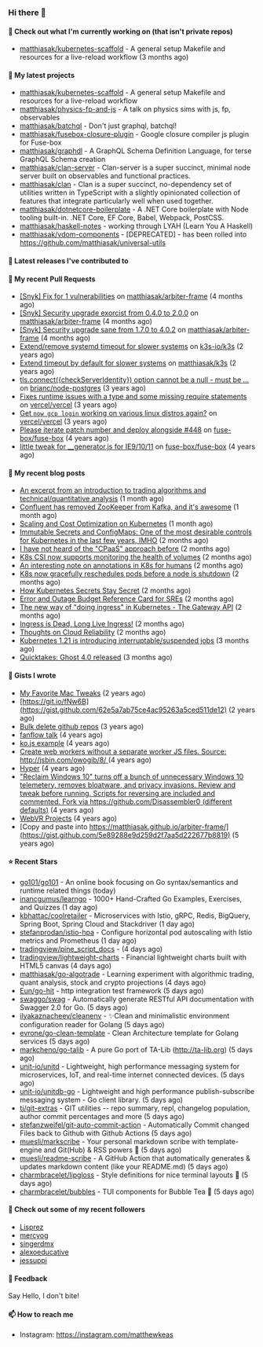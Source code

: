 ### Hi there 👋

#### 👷 Check out what I'm currently working on (that isn't private repos)

- [matthiasak/kubernetes-scaffold](https://github.com/matthiasak/kubernetes-scaffold) - A general setup Makefile and resources for a live-reload workflow (3 months ago)

#### 🌱 My latest projects

- [matthiasak/kubernetes-scaffold](https://github.com/matthiasak/kubernetes-scaffold) - A general setup Makefile and resources for a live-reload workflow
- [matthiasak/physics-fp-and-js](https://github.com/matthiasak/physics-fp-and-js) - A talk on physics sims with js, fp, observables
- [matthiasak/batchql](https://github.com/matthiasak/batchql) - Don&#39;t just graphql, batchql!
- [matthiasak/fusebox-closure-plugin](https://github.com/matthiasak/fusebox-closure-plugin) - Google closure compiler js plugin for Fuse-box
- [matthiasak/graphdl](https://github.com/matthiasak/graphdl) - A GraphQL Schema Definition Language, for terse GraphQL Schema creation
- [matthiasak/clan-server](https://github.com/matthiasak/clan-server) - Clan-server is a super succinct, minimal node server built on observables and functional practices.
- [matthiasak/clan](https://github.com/matthiasak/clan) - Clan is a super succinct, no-dependency set of utilities written in TypeScript with a slightly opinionated collection of features that integrate particularly well when used together.
- [matthiasak/dotnetcore-boilerplate](https://github.com/matthiasak/dotnetcore-boilerplate) - A .NET Core boilerplate with Node tooling built-in. .NET Core, EF Core, Babel, Webpack, PostCSS.
- [matthiasak/haskell-notes](https://github.com/matthiasak/haskell-notes) - working through LYAH (Learn You A Haskell)
- [matthiasak/vdom-components](https://github.com/matthiasak/vdom-components) - [DEPRECATED] - has been rolled into https://github.com/matthiasak/universal-utils

#### 🔭 Latest releases I've contributed to


#### 🔨 My recent Pull Requests

- [[Snyk] Fix for 1 vulnerabilities](https://github.com/matthiasak/arbiter-frame/pull/25) on [matthiasak/arbiter-frame](https://github.com/matthiasak/arbiter-frame) (4 months ago)
- [[Snyk] Security upgrade exorcist from 0.4.0 to 2.0.0](https://github.com/matthiasak/arbiter-frame/pull/24) on [matthiasak/arbiter-frame](https://github.com/matthiasak/arbiter-frame) (4 months ago)
- [[Snyk] Security upgrade sane from 1.7.0 to 4.0.2](https://github.com/matthiasak/arbiter-frame/pull/23) on [matthiasak/arbiter-frame](https://github.com/matthiasak/arbiter-frame) (4 months ago)
- [Extend/remove systemd timeout for slower systems](https://github.com/k3s-io/k3s/pull/226) on [k3s-io/k3s](https://github.com/k3s-io/k3s) (2 years ago)
- [Extend timeout by default for slower systems](https://github.com/matthiasak/k3s/pull/1) on [matthiasak/k3s](https://github.com/matthiasak/k3s) (2 years ago)
- [tls.connect({checkServerIdentity}) option cannot be a null - must be …](https://github.com/brianc/node-postgres/pull/1638) on [brianc/node-postgres](https://github.com/brianc/node-postgres) (3 years ago)
- [Fixes runtime issues with a type and some missing require statements](https://github.com/vercel/vercel/pull/946) on [vercel/vercel](https://github.com/vercel/vercel) (3 years ago)
- [Get `now gcp login` working on various linux distros again?](https://github.com/vercel/vercel/pull/944) on [vercel/vercel](https://github.com/vercel/vercel) (3 years ago)
- [Please iterate patch number and deploy alongside #448](https://github.com/fuse-box/fuse-box/pull/450) on [fuse-box/fuse-box](https://github.com/fuse-box/fuse-box) (4 years ago)
- [little tweak for __generator.js for IE9/10/11](https://github.com/fuse-box/fuse-box/pull/448) on [fuse-box/fuse-box](https://github.com/fuse-box/fuse-box) (4 years ago)

#### 📜 My recent blog posts

- [An excerpt from an introduction to trading algorithms and technical/quantitative analysis](https://keas.app/an-excerpt-from-an-introduction-to-trading-algorithms-and-technical-quantitative-analysis/) (1 month ago)
- [Confluent has removed ZooKeeper from Kafka, and it&#39;s awesome](https://keas.app/confluent-has-removed-zookeeper-from-kafka-and-its-awesome/) (1 month ago)
- [Scaling and Cost Optimization on Kubernetes](https://keas.app/scaling-architectures-and-costs/) (1 month ago)
- [Immutable Secrets and ConfigMaps: One of the most desirable controls for Kubernetes in the last few years, IMHO](https://keas.app/immutable-secrets-and-configmaps-one-of-the-most-desirable-controls-for-kubernetes-in-the-last-few-years-imho/) (2 months ago)
- [I have not heard of the &#34;CPaaS&#34; approach before](https://keas.app/i-have-not-heard-of-the-cpaas-approach-before/) (2 months ago)
- [K8s CSI now supports monitoring the health of volumes](https://keas.app/k8s-csi-now-supports-monitoring-the-health-of-volumes/) (2 months ago)
- [An interesting note on annotations in K8s for humans](https://keas.app/an-interesting-note-on-annotations-in-k8s-for-humans/) (2 months ago)
- [K8s now gracefully reschedules pods before a node is shutdown](https://keas.app/k8s-now-gracefully-reschedules-pods-before-a-node-is-shutdown/) (2 months ago)
- [How Kubernetes Secrets Stay Secret](https://keas.app/how-kubernetes-secrets-stay-secret/) (2 months ago)
- [Error and Outage Budget Reference Card for SREs](https://keas.app/error-and-outage-budget-reference-card-for-sres/) (2 months ago)
- [The new way of &#34;doing ingress&#34; in Kubernetes - The Gateway API](https://keas.app/the-new-way-of-doing-ingress-in-kubernetes-the-gateway-api/) (2 months ago)
- [Ingress is Dead, Long Live Ingress!](https://keas.app/ingress-is-dead-long-live-ingress/) (2 months ago)
- [Thoughts on Cloud Reliability](https://keas.app/cloud-operations-checklist/) (2 months ago)
- [Kubernetes 1.21 is introducing interruptable/suspended jobs](https://keas.app/kubernetes-1-21-is-introducing-interruptable-suspended-jobs/) (3 months ago)
- [Quicktakes: Ghost 4.0 released](https://keas.app/quicktakes-ghost-4-0-released/) (3 months ago)

#### 📓 Gists I wrote

- [My Favorite Mac Tweaks](https://gist.github.com/e94e962b3966e7e1015f4a62b5c2e7ff) (2 years ago)
- [https://git.io/fNw6B](https://gist.github.com/62e5a7ab75ce4ac95263a5ced511de12) (2 years ago)
- [Bulk delete github repos](https://gist.github.com/3213ba5e44be3b08bb84fb667d54d1e7) (3 years ago)
- [fanflow talk](https://gist.github.com/e983d8424a1e7d51f0e45f3a844a5b0e) (4 years ago)
- [ko.js example](https://gist.github.com/4a6bf89be55fb8748df99f8fc8d068e1) (4 years ago)
- [Create web workers without a separate worker JS files.
Source: http://jsbin.com/owogib/8/ ](https://gist.github.com/e7a7761a8d695c3f4ad39fc7c191243c) (4 years ago)
- [Hyper](https://gist.github.com/1004db7c17e6549102f764a43d8a602c) (4 years ago)
- [&#34;Reclaim Windows 10&#34; turns off a bunch of unnecessary Windows 10 telemetery, removes bloatware, and privacy invasions. Review and tweak before running. Scripts for reversing are included and commented. Fork via https://github.com/Disassembler0 (different defaults)](https://gist.github.com/8f110d34c51b6aca60b4e7291155b92e) (4 years ago)
- [WebVR Projects](https://gist.github.com/5771cff8f97e927d73233807d8cb968c) (4 years ago)
- [Copy and paste into https://matthiasak.github.io/arbiter-frame/](https://gist.github.com/5e89288e9d259d2f7aa5d222677b8819) (5 years ago)

#### ⭐ Recent Stars

- [go101/go101](https://github.com/go101/go101) - An online book focusing on Go syntax/semantics and runtime related things (today)
- [inancgumus/learngo](https://github.com/inancgumus/learngo) - 1000&#43; Hand-Crafted Go Examples, Exercises, and Quizzes (1 day ago)
- [kbhattac/coolretailer](https://github.com/kbhattac/coolretailer) - Microservices with Istio, gRPC, Redis, BigQuery, Spring Boot, Spring Cloud and Stackdriver (1 day ago)
- [stefanprodan/istio-hpa](https://github.com/stefanprodan/istio-hpa) - Configure horizontal pod autoscaling with Istio metrics and Prometheus (1 day ago)
- [tradingview/pine_script_docs](https://github.com/tradingview/pine_script_docs) -  (4 days ago)
- [tradingview/lightweight-charts](https://github.com/tradingview/lightweight-charts) - Financial lightweight charts built with HTML5 canvas (4 days ago)
- [matthiasak/go-algotrade](https://github.com/matthiasak/go-algotrade) - Learning experiment with algorithmic trading, quant analysis, stock and crypto projections (4 days ago)
- [Eun/go-hit](https://github.com/Eun/go-hit) - http integration test framework (5 days ago)
- [swaggo/swag](https://github.com/swaggo/swag) - Automatically generate RESTful API documentation with Swagger 2.0 for Go. (5 days ago)
- [ilyakaznacheev/cleanenv](https://github.com/ilyakaznacheev/cleanenv) - ✨Clean and minimalistic environment configuration reader for Golang (5 days ago)
- [evrone/go-clean-template](https://github.com/evrone/go-clean-template) - Clean Architecture template for Golang services (5 days ago)
- [markcheno/go-talib](https://github.com/markcheno/go-talib) - A pure Go port of TA-Lib (http://ta-lib.org) (5 days ago)
- [unit-io/unitd](https://github.com/unit-io/unitd) - Lightweight, high performance messaging system for microservices, IoT, and real-time internet connected devices. (5 days ago)
- [unit-io/unitdb-go](https://github.com/unit-io/unitdb-go) - Lightweight and high performance publish-subscribe messaging system - Go client library. (5 days ago)
- [tj/git-extras](https://github.com/tj/git-extras) - GIT utilities -- repo summary, repl, changelog population, author commit percentages and more (5 days ago)
- [stefanzweifel/git-auto-commit-action](https://github.com/stefanzweifel/git-auto-commit-action) - Automatically Commit changed Files back to Github with Github Actions (5 days ago)
- [muesli/markscribe](https://github.com/muesli/markscribe) - Your personal markdown scribe with template-engine and Git(Hub) &amp; RSS powers 📜 (5 days ago)
- [muesli/readme-scribe](https://github.com/muesli/readme-scribe) - A GitHub Action that automatically generates &amp; updates markdown content (like your README.md) (5 days ago)
- [charmbracelet/lipgloss](https://github.com/charmbracelet/lipgloss) - Style definitions for nice terminal layouts 👄 (5 days ago)
- [charmbracelet/bubbles](https://github.com/charmbracelet/bubbles) - TUI components for Bubble Tea 🍡 (5 days ago)

#### 👯 Check out some of my recent followers

- [Lisprez](https://github.com/Lisprez)
- [mercyog](https://github.com/mercyog)
- [singerdmx](https://github.com/singerdmx)
- [alexoeducative](https://github.com/alexoeducative)
- [jessuppi](https://github.com/jessuppi)

#### 💬 Feedback

Say Hello, I don't bite!

#### 📫 How to reach me

- Instagram: https://instagram.com/matthewkeas

